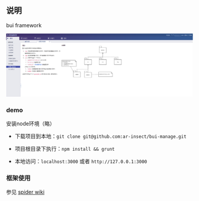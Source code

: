 ## 说明

bui framework

![snapshot](images/snapshoot.png)

### demo

安装node环境（略）

- 下载项目到本地：`git clone git@github.com:ar-insect/bui-manage.git`

- 项目根目录下执行：`npm install && grunt`

- 本地访问：`localhost:3000` 或者 `http://127.0.0.1:3000`

### 框架使用

参见 [spider wiki](https://github.com/araneid/spider/wiki)